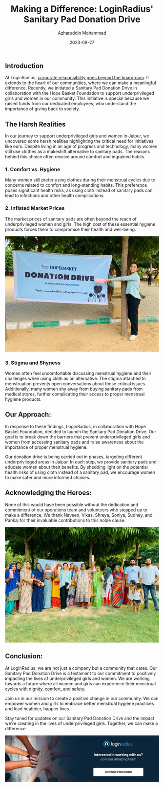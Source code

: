 ﻿---
title: "Making a Difference: LoginRadius' Sanitary Pad Donation Drive"
date: "2023-09-27"
coverImage: "social-cause.webp"
tags: ["LoginRadius donation drive","women empowerment","hope basket foundation"]
author: "Azharuddin Mohammad"
description: "Join LoginRadius in our mission to create a positive change in our community. Learn how we're providing sanitary pads, educating women, and making a difference in the lives of underprivileged girls. Together, we can ensure dignity, comfort, and safety for all during their menstrual cycles."
metadescription: "Discover how LoginRadius is making a meaningful difference through our Sanitary Pad Donation Drive. Join us in breaking down barriers & raising awareness!"
metatitle: "Empowering Change: LoginRadius' Sanitary Pad Donation Drive"
---
## Introduction

At LoginRadius, [corporate responsibility goes beyond the boardroom](https://www.loginradius.com/blog/growth/loginradius-csr-activities/). It extends to the heart of our communities, where we can make a meaningful difference. Recently, we initiated a Sanitary Pad Donation Drive in collaboration with the Hope Basket Foundation to support underprivileged girls and women in our community. This initiative is special because we raised funds from our dedicated employees, who understand the importance of giving back to society.

## The Harsh Realities

In our journey to support underprivileged girls and women in Jaipur, we uncovered some harsh realities highlighting the critical need for initiatives like ours. Despite living in an age of progress and technology, many women still use clothes as a makeshift alternative to sanitary pads. The reasons behind this choice often revolve around comfort and ingrained habits.

### 1. Comfort vs. Hygiene

Many women still prefer using clothes during their menstrual cycles due to concerns related to comfort and long-standing habits. This preference poses significant health risks, as using cloth instead of sanitary pads can lead to infections and other health complications.

### 2. Inflated Market Prices

The market prices of sanitary pads are often beyond the reach of underprivileged women and girls. The high cost of these essential hygiene products forces them to compromise their health and well-being.

![hope-basket](hope-basket.webp "image_tooltip")

### 3. Stigma and Shyness

Women often feel uncomfortable discussing menstrual hygiene and their challenges when using cloth as an alternative. The stigma attached to menstruation prevents open conversations about these critical issues. Additionally, many women shy away from buying sanitary pads from medical stores, further complicating their access to proper menstrual hygiene products.

## Our Approach:

In response to these findings, LoginRadius, in collaboration with Hope Basket Foundation, decided to launch the Sanitary Pad Donation Drive. Our goal is to break down the barriers that prevent underprivileged girls and women from accessing sanitary pads and raise awareness about the importance of proper menstrual hygiene. 

Our donation drive is being carried out in phases, targeting different underprivileged areas in Jaipur. In each step, we provide sanitary pads and educate women about their benefits. By shedding light on the potential health risks of using cloth instead of a sanitary pad, we encourage women to make safer and more informed choices.

## Acknowledging the Heroes:

None of this would have been possible without the dedication and commitment of our operations team and volunteers who stepped up to make a difference. We thank Naveen, Vikas, Shreya, Soniya, Sudhey, and Pankaj for their invaluable contributions to this noble cause.

![LR-donation-drive](LR-donation-drive.webp "image_tooltip")

## Conclusion:

At LoginRadius, we are not just a company but a community that cares. Our Sanitary Pad Donation Drive is a testament to our commitment to positively impacting the lives of underprivileged girls and women. We are working towards a future where all women and girls can experience their menstrual cycles with dignity, comfort, and safety.

Join us in our mission to create a positive change in our community. We can empower women and girls to embrace better menstrual hygiene practices and lead healthier, happier lives.

Stay tuned for updates on our Sanitary Pad Donation Drive and the impact we're creating in the lives of underprivileged girls. Together, we can make a difference.

[![cta-careers](cta-careers.webp)](https://www.loginradius.com/careers/)